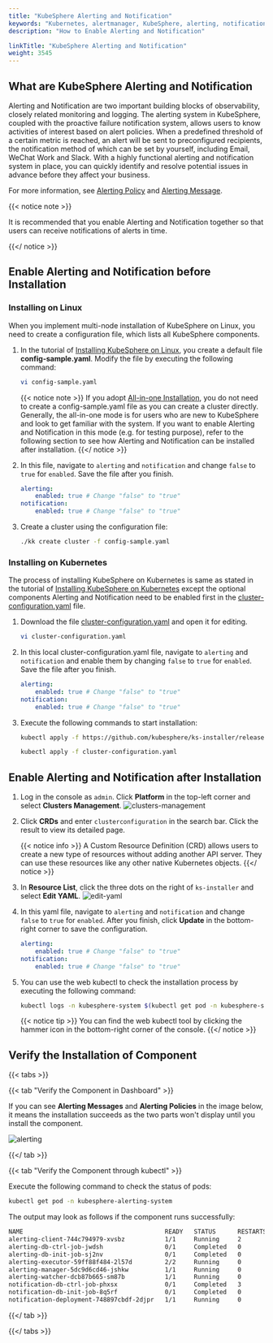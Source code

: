 ```yaml
---
title: "KubeSphere Alerting and Notification"
keywords: "Kubernetes, alertmanager, KubeSphere, alerting, notification"
description: "How to Enable Alerting and Notification"

linkTitle: "KubeSphere Alerting and Notification"
weight: 3545
---
```


## What are KubeSphere Alerting and Notification

Alerting and Notification are two important building blocks of observability, closely related monitoring and logging. The alerting system in KubeSphere, coupled with the proactive failure notification system, allows users to know activities of interest based on alert policies. When a predefined threshold of a certain metric is reached, an alert will be sent to preconfigured recipients, the notification method of which can be set by yourself, including Email, WeChat Work and Slack. With a highly functional alerting and notification system in place, you can quickly identify and resolve potential issues in advance before they affect your business.

For more information, see [Alerting Policy](../../project-user-guide/alerting/alerting-policy) and [Alerting Message](../../project-user-guide/alerting/alerting-message).

{{< notice note >}}

It is recommended that you enable Alerting and Notification together so that users can receive notifications of alerts in time.

{{</ notice >}}

## Enable Alerting and Notification before Installation

### Installing on Linux

When you implement multi-node installation of KubeSphere on Linux, you need to create a configuration file, which lists all KubeSphere components.

1. In the tutorial of [Installing KubeSphere on Linux](../../installing-on-linux/introduction/multioverview/), you create a default file **config-sample.yaml**. Modify the file by executing the following command:

    ```bash
    vi config-sample.yaml
    ```

    {{< notice note >}}
If you adopt [All-in-one Installation](../../quick-start/all-in-one-on-linux/), you do not need to create a config-sample.yaml file as you can create a cluster directly. Generally, the all-in-one mode is for users who are new to KubeSphere and look to get familiar with the system. If you want to enable Alerting and Notification in this mode (e.g. for testing purpose), refer to the following section to see how Alerting and Notification can be installed after installation.
    {{</ notice >}}

2. In this file, navigate to `alerting` and `notification` and change `false` to `true` for `enabled`. Save the file after you finish.

    ```yaml
    alerting:
        enabled: true # Change "false" to "true"
    notification:
        enabled: true # Change "false" to "true"
    ```

3. Create a cluster using the configuration file:

    ```bash
    ./kk create cluster -f config-sample.yaml
    ```

### **Installing on Kubernetes**

The process of installing KubeSphere on Kubernetes is same as stated in the tutorial of [Installing KubeSphere on Kubernetes](../../installing-on-kubernetes/introduction/overview/) except the optional components Alerting and Notification need to be enabled first in the [cluster-configuration.yaml](https://github.com/kubesphere/ks-installer/releases/download/v3.0.0/cluster-configuration.yaml) file.

1. Download the file [cluster-configuration.yaml](https://github.com/kubesphere/ks-installer/releases/download/v3.0.0/cluster-configuration.yaml) and open it for editing.

    ```bash
    vi cluster-configuration.yaml
    ```

2. In this local cluster-configuration.yaml file, navigate to `alerting` and `notification` and enable them by changing `false` to `true` for `enabled`. Save the file after you finish.

    ```yaml
    alerting:
        enabled: true # Change "false" to "true"
    notification:
        enabled: true # Change "false" to "true"
    ```

3. Execute the following commands to start installation:

    ```bash
    kubectl apply -f https://github.com/kubesphere/ks-installer/releases/download/v3.0.0/kubesphere-installer.yaml

    kubectl apply -f cluster-configuration.yaml
    ```

## Enable Alerting and Notification after Installation

1. Log in the console as `admin`. Click **Platform** in the top-left corner and select **Clusters Management**.
    ![clusters-management](https://ap3.qingstor.com/kubesphere-website/docs/20200828111130.png)

2. Click **CRDs** and enter `clusterconfiguration` in the search bar. Click the result to view its detailed page.

    {{< notice info >}}
A Custom Resource Definition (CRD) allows users to create a new type of resources without adding another API server. They can use these resources like any other native Kubernetes objects.
    {{</ notice >}}

3. In **Resource List**, click the three dots on the right of `ks-installer` and select **Edit YAML**.
    ![edit-yaml](https://ap3.qingstor.com/kubesphere-website/docs/20200827182002.png)

4. In this yaml file, navigate to `alerting` and `notification` and change `false` to `true` for `enabled`. After you finish, click **Update** in the bottom-right corner to save the configuration.

    ```yaml
    alerting:
        enabled: true # Change "false" to "true"
    notification:
        enabled: true # Change "false" to "true"
    ```

5. You can use the web kubectl to check the installation process by executing the following command:

    ```bash
    kubectl logs -n kubesphere-system $(kubectl get pod -n kubesphere-system -l app=ks-install -o jsonpath='{.items[0].metadata.name}') -f
    ```

    {{< notice tip >}}
You can find the web kubectl tool by clicking the hammer icon in the bottom-right corner of the console.
    {{</ notice >}}

## Verify the Installation of Component

{{< tabs >}}

{{< tab "Verify the Component in Dashboard" >}}

If you can see **Alerting Messages** and **Alerting Policies** in the image below, it means the installation succeeds as the two parts won't display until you install the component.

![alerting](https://ap3.qingstor.com/kubesphere-website/docs/20200901143123.png)

{{</ tab >}}

{{< tab "Verify the Component through kubectl" >}}

Execute the following command to check the status of pods:

```bash
kubectl get pod -n kubesphere-alerting-system
```

The output may look as follows if the component runs successfully:

```bash
NAME                                       READY   STATUS      RESTARTS   AGE
alerting-client-744c794979-xvsbz           1/1     Running     2          36m
alerting-db-ctrl-job-jwdsh                 0/1     Completed   0          36m
alerting-db-init-job-sj2nv                 0/1     Completed   0          36m
alerting-executor-59ff88f484-2l57d         2/2     Running     0          36m
alerting-manager-5dc9d6cd46-jshkw          1/1     Running     0          36m
alerting-watcher-dcb87b665-sm87b           1/1     Running     0          36m
notification-db-ctrl-job-phxsx             0/1     Completed   3          36m
notification-db-init-job-8q5rf             0/1     Completed   0          36m
notification-deployment-748897cbdf-2djpr   1/1     Running     0          36m
```

{{</ tab >}}

{{</ tabs >}}
